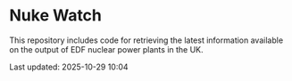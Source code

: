 # Nuke Watch

This repository includes code for retrieving the latest information available on the output of EDF nuclear power plants in the UK.

Last updated: 2025-10-29 10:04
